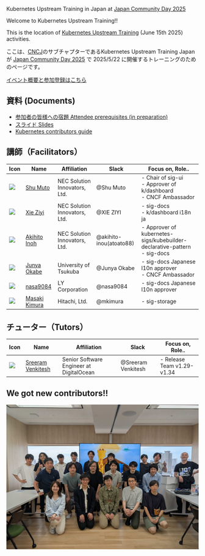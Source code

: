 Kubernetes Upstream Training in Japan at [Japan Community Day 2025](https://community.cncf.io/events/details/cncf-cloud-native-community-japan-presents-japan-community-day-at-kubecon-cloudnativecon-japan-2025/)

Welcome to Kubernetes Upstream Training!!

This is the location of [Kubernetes Upstream Training](https://community.cncf.io/events/details/cncf-cloud-native-community-japan-presents-japan-community-day-at-kubecon-cloudnativecon-japan-2025/) (June 15th 2025) activities.

ここは、[CNCJ](https://community.cncf.io/cloud-native-community-japan/)のサブチャプターであるKubernetes Upstream Training Japan が [Japan Community Day 2025](https://community.cncf.io/events/details/cncf-cloud-native-community-japan-presents-japan-community-day-at-kubecon-cloudnativecon-japan-2025/) で 2025/5/22 に開催するトレーニングのためのページです。

[イベント概要と参加登録はこちら](https://community.cncf.io/events/details/cncf-cloud-native-community-japan-presents-japan-community-day-at-kubecon-cloudnativecon-japan-2025/)

## 資料 (Documents)

* [参加者の皆様への宿題 Attendee prerequisites (in preparation)](../assets/attendee-prerequisites.md)
* [スライド Slides](../assets/slide.pdf)
* [Kubernetes contributors guide](https://github.com/kubernetes/community/tree/master/contributors/guide)

## 講師（Facilitators）

| Icon                                                                                                                 | Name                                                     | Affiliation                   | Slack                   | Focus on, Role..                                                              |
| -------------------------------------------------------------------------------------------------------------------- | -------------------------------------------------------- | ----------------------------- | ----------------------- | ----------------------------------------------------------------------------- |
| <a href="https://github.com/shu-mutou"><img src="https://avatars.githubusercontent.com/u/12838129?s=50"></a>         | <a href="https://github.com/shu-mutou">Shu Muto</a>      | NEC Solution Innovators, Ltd. | @Shu Muto               | - Chair of sig-ui<br> - Approver of k/dashboard<br>- CNCF Ambassador          |
| <a href="https://github.com/ziyi-xie"><img src="https://avatars.githubusercontent.com/u/92832323?s=50"></a>          | <a href="https://github.com/ziyi-xie">Xie Ziyi</a>       | NEC Solution Innovators, Ltd. | @XIE ZIYI               | - sig-docs<br> - k/dashboard i18n ja                                          |
| <a href="https://github.com/atoato88"><img src="https://avatars.githubusercontent.com/u/748740?s=50"></a>            | <a href="https://github.com/atoato88">Akihito Inoh</a>   | NEC Solution Innovators, Ltd. | @akihito-inou(atoato88) | - Approver of kubernetes-sigs/kubebuilder-declarative-pattern <br> - sig-docs |
| <a href="https://github.com/Okabe-Junya"><img src="https://avatars.githubusercontent.com/u/86868255?s=50"></a>       | <a href="https://github.com/Okabe-Junya">Junya Okabe</a> | University of Tsukuba         | @Junya Okabe            | - sig-docs Japanese l10n approver<br>- CNCF Ambassador                        |
| <a href="https://github.com/nasa9084"><img src="https://avatars.githubusercontent.com/u/11725486?s=50"></a>          | <a href="https://github.com/nasa9084">nasa9084</a>       | LY Corporation                | @nasa9084               | - sig-docs Japanese l10n approver<br>                                         |
| <a href="https://github.com/mkimuram"><img src="https://avatars.githubusercontent.com/u/36450643?s=50" width=50></a> | <a href="https://github.com/mkimuram">Masaki Kimura</a>  | Hitachi, Ltd.                 | @mkimura                | - sig-storage                                                                 |

## チューター（Tutors）

| Icon                                                                                                                 | Name                                                                 | Affiliation                              | Slack              | Focus on, Role..           |
| -------------------------------------------------------------------------------------------------------------------- | -------------------------------------------------------------------- | ---------------------------------------- | ------------------ | -------------------------- |
| <a href="https://github.com/sreeram-venkitesh"><img src="https://avatars.githubusercontent.com/u/40194401?s=50"></a> | <a href="https://github.com/sreeram-venkitesh">Sreeram Venkitesh</a> | Senior Software Engineer at DigitalOcean | @Sreeram Venkitesh | - Release Team v1.29-v1.34 |

## We got new contributors!!

![](images/jcd2025.jpg)
